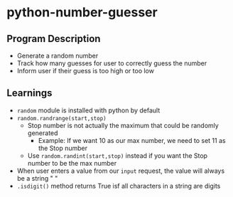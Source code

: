 # python-number-guesser

## Program Description
- Generate a random number
- Track how many guesses for user to correctly guess the number
- Inform user if their guess is too high or too low

## Learnings
- `random` module is installed with python by default
- `random.randrange(start,stop)`
    - Stop number is not actually the maximum that could be randomly generated
        - Example: If we want 10 as our max number, we need to set 11 as the Stop number
    - Use `random.randint(start,stop)` instead if you want the Stop number to be the max number
- When user enters a value from our `input` request, the value will always be a string " "
- `.isdigit()` method returns True isf all characters in a string are digits
